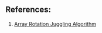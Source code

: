 References:
----------

1. [Array Rotation Juggling Algorithm](http://www.geeksforgeeks.org/array-rotation/)
